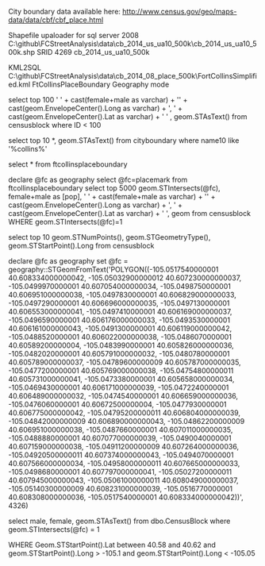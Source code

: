 City boundary data available here:
http://www.census.gov/geo/maps-data/data/cbf/cbf_place.html


Shapefile upaloader for sql server 2008
C:\github\FCStreetAnalysis\data\cb_2014_us_ua10_500k\cb_2014_us_ua10_500k.shp
SRID 4269 
cb_2014_us_ua10_500k

KML2SQL
C:\github\FCStreetAnalysis\data\cb_2014_08_place_500k\FortCollinsSimplified.kml
FtCollinsPlaceBoundary
Geography mode



select top 100 '<Placemark><name> ' + cast(female+male as varchar) + '</name><Point><coordinates>' + 
		cast(geom.EnvelopeCenter().Long as varchar) + ', ' + cast(geom.EnvelopeCenter().Lat as varchar) + 
		'</coordinates></Point> </Placemark>'
		, geom.STAsText()
from censusblock
where ID < 100

select top 10 *, geom.STAsText()
from cityboundary
where name10 like '%collins%'


select *
from ftcollinsplaceboundary


declare @fc as geography
select @fc=placemark from ftcollinsplaceboundary
select top 5000 geom.STIntersects(@fc), female+male as [pop], '<Placemark><name> ' + cast(female+male as varchar) + '</name><Point><coordinates>' + 
		cast(geom.EnvelopeCenter().Long as varchar) + ', ' + cast(geom.EnvelopeCenter().Lat as varchar) + 
		'</coordinates></Point> </Placemark>', geom
from censusblock
WHERE geom.STIntersects(@fc)=1



select top 10 geom.STNumPoints(), geom.STGeometryType(), geom.STStartPoint().Long
from censusblock

declare @fc as geography
set @fc = geography::STGeomFromText('POLYGON((-105.0517540000001 40.608334000000042, -105.05032900000012 40.607230000000037, -105.0499970000001 40.607054000000034, -105.0498750000001 40.606951000000038, -105.0497830000001 40.606829000000033, -105.0497290000001 40.606696000000035, -105.0497130000001 40.606553000000041, -105.0497410000001 40.606169000000037, -105.0496590000001 40.606176000000033, -105.0493530000001 40.606161000000043, -105.0491300000001 40.606119000000042, -105.0488520000001 40.606022000000038, -105.0486070000001 40.60589200000004, -105.0483990000001 40.605826000000036, -105.0482020000001 40.605791000000032, -105.0480780000001 40.605789000000037, -105.04789600000009 40.605787000000035, -105.0477200000001 40.605769000000038, -105.04754800000011 40.605731000000041, -105.0473380000001 40.605658000000034, -105.0469430000001 40.606171000000039, -105.0472240000001 40.606489000000032, -105.0474540000001 40.606659000000036, -105.0476060000001 40.60672500000004, -105.0477930000001 40.606775000000042, -105.04795200000011 40.606804000000039, -105.04842000000009 40.606890000000043, -105.04862200000009 40.606951000000038, -105.0487660000001 40.607011000000035, -105.0488880000001 40.607077000000039, -105.0490040000001 40.607159000000038, -105.04911200000009 40.607264000000036, -105.04920500000011 40.607374000000043, -105.0494070000001 40.607566000000034, -105.04958000000011 40.607665000000033, -105.0498680000001 40.607797000000041, -105.05027200000011 40.607945000000043, -105.05061000000011 40.608049000000037, -105.05140300000009 40.608231000000039, -105.0516770000001 40.608308000000036, -105.0517540000001 40.608334000000042))', 4326)

select male, female, geom.STAsText()
from dbo.CensusBlock
where geom.STIntersects(@fc) = 1

WHERE Geom.STStartPoint().Lat between 40.58 and 40.62
and geom.STStartPoint().Long > -105.1 and geom.STStartPoint().Long < -105.05